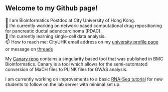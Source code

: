## Welcome to my Github page!

🧬 I am Bioinformatics Postdoc at City University of Hong Kong. \
🔭 I’m currently working on network-based computational drug repositioning for pancreatic ductal adenocarcinoma (PDAC). \
🌱 I’m currently learning single-cell data analysis. \
📫 How to reach me: CityUHK email address on my [university profile page](https://scholars.cityu.edu.hk/en/persons/anbennett2/) or message on [threads](https://www.threads.com/@a.n.bennett)


My [Canary repo](https://github.com/anb94/Canary) contains a singularity based tool that was published in BMC Bioinformatics. Canary is a tool which allows for the semi-automated conversion of MaCH files to PLINK files for GWAS analysis. 

I am currently working on improvements to a basic [RNA-Seq tutorial](https://github.com/anb94/bioc-rnaseq-workflow) for new students to follow on the lab server with minimal set up.

<!--
**anb94/anb94** is a ✨ _special_ ✨ repository because its `README.md` (this file) appears on your GitHub profile.

Here are some ideas to get you started:

- 🔭 I’m currently working on ...
- 🌱 I’m currently learning ...
- 👯 I’m looking to collaborate on ...
- 🤔 I’m looking for help with ...
- 💬 Ask me about ...
- 📫 How to reach me: ...
- 😄 Pronouns: ...
- ⚡ Fun fact: ...
-->
